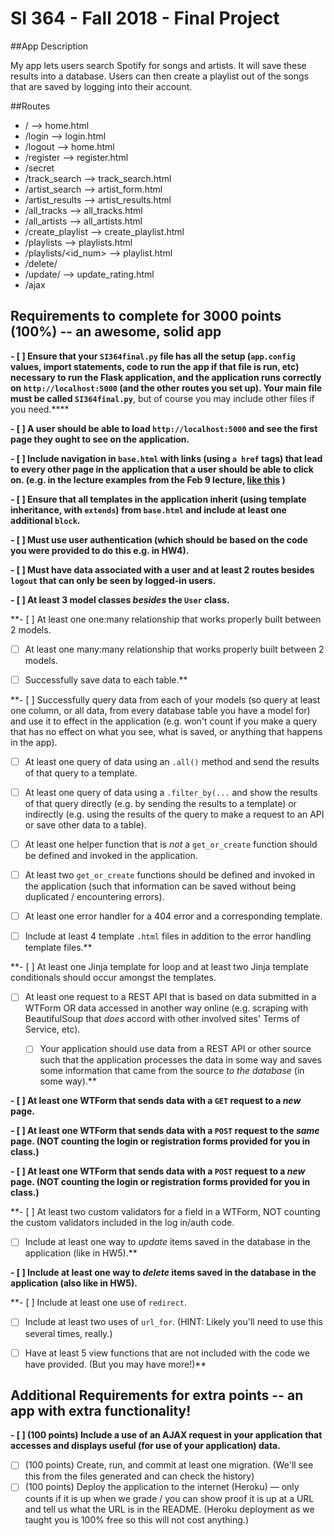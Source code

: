 # SI 364 - Fall 2018 - Final Project

##App Description

My app lets users search Spotify for songs and artists. It will save these results into a database. Users can then create a playlist out of the songs that are saved by logging into their account.

##Routes

- / --> home.html
- /login --> login.html
- /logout --> home.html
- /register --> register.html
- /secret
- /track_search --> track_search.html
- /artist_search --> artist_form.html
- /artist_results --> artist_results.html
- /all_tracks --> all_tracks.html
- /all_artists --> all_artists.html
- /create_playlist --> create_playlist.html
- /playlists --> playlists.html
- /playlists/<id_num> --> playlist.html
- /delete/<track>
- /update/<artist> --> update_rating.html
- /ajax


## Requirements to complete for 3000 points (100%) -- an awesome, solid app

**- [ ] Ensure that your `SI364final.py` file has all the setup (`app.config` values, import statements, code to run the app if that file is run, etc) necessary to run the Flask application, and the application runs correctly on `http://localhost:5000` (and the other routes you set up). **Your main file must be called** `SI364final.py`**, but of course you may include other files if you need.****

**- [ ] A user should be able to load `http://localhost:5000` and see the first page they ought to see on the application.**

**- [ ] Include navigation in `base.html` with links (using `a href` tags) that lead to every other page in the application that a user should be able to click on. (e.g. in the lecture examples from the Feb 9 lecture, [like this](https://www.dropbox.com/s/hjcls4cfdkqwy84/Screenshot%202018-02-15%2013.26.32.png?dl=0) )**

**- [ ] Ensure that all templates in the application inherit (using template inheritance, with `extends`) from `base.html` and include at least one additional `block`.**

**- [ ] Must use user authentication (which should be based on the code you were provided to do this e.g. in HW4).**

**- [ ] Must have data associated with a user and at least 2 routes besides `logout` that can only be seen by logged-in users.**

**- [ ] At least 3 model classes *besides* the `User` class.**

**- [ ] At least one one:many relationship that works properly built between 2 models.

- [ ] At least one many:many relationship that works properly built between 2 models.

- [ ] Successfully save data to each table.**

**- [ ] Successfully query data from each of your models (so query at least one column, or all data, from every database table you have a model for) and use it to effect in the application (e.g. won't count if you make a query that has no effect on what you see, what is saved, or anything that happens in the app).

- [ ] At least one query of data using an `.all()` method and send the results of that query to a template.

- [ ] At least one query of data using a `.filter_by(...` and show the results of that query directly (e.g. by sending the results to a template) or indirectly (e.g. using the results of the query to make a request to an API or save other data to a table).

- [ ] At least one helper function that is *not* a `get_or_create` function should be defined and invoked in the application.

- [ ] At least two `get_or_create` functions should be defined and invoked in the application (such that information can be saved without being duplicated / encountering errors).

- [ ] At least one error handler for a 404 error and a corresponding template.

- [ ] Include at least 4 template `.html` files in addition to the error handling template files.**

**- [ ] At least one Jinja template for loop and at least two Jinja template conditionals should occur amongst the templates.

- [ ] At least one request to a REST API that is based on data submitted in a WTForm OR data accessed in another way online (e.g. scraping with BeautifulSoup that *does* accord with other involved sites' Terms of Service, etc).

  - [ ] Your application should use data from a REST API or other source such that the application processes the data in some way and saves some information that came from the source *to the database* (in some way).**

**- [ ] At least one WTForm that sends data with a `GET` request to a *new* page.**

**- [ ] At least one WTForm that sends data with a `POST` request to the *same* page. (NOT counting the login or registration forms provided for you in class.)**

**- [ ] At least one WTForm that sends data with a `POST` request to a *new* page. (NOT counting the login or registration forms provided for you in class.)**

**- [ ] At least two custom validators for a field in a WTForm, NOT counting the custom validators included in the log in/auth code.

- [ ] Include at least one way to *update* items saved in the database in the application (like in HW5).**

**- [ ] Include at least one way to *delete* items saved in the database in the application (also like in HW5).**

**- [ ] Include at least one use of `redirect`.

- [ ] Include at least two uses of `url_for`. (HINT: Likely you'll need to use this several times, really.)

- [ ] Have at least 5 view functions that are not included with the code we have provided. (But you may have more!)**


## Additional Requirements for extra points -- an app with extra functionality!

**- [ ] (100 points) Include a use of an AJAX request in your application that accesses and displays useful (for use of your application) data.**
- [ ]  (100 points) Create, run, and commit at least one migration. (We'll see this from the files generated and can check the history)
- [ ]  (100 points) Deploy the application to the internet (Heroku) — only counts if it is up when we grade / you can show proof it is up at a URL and tell us what the URL is in the README. (Heroku deployment as we taught you is 100% free so this will not cost anything.)
